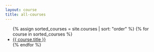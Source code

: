 ```yaml
---
layout: course
title: all-courses
---
```


<ul>
  {% assign sorted_courses = site.courses | sort: "order" %}
  {% for course in sorted_courses %}
    <li>
      <a href="{{ course.url | absolute_url }}">{{ course.title }}</a> 
    </li>
  {% endfor %}
</ul>
